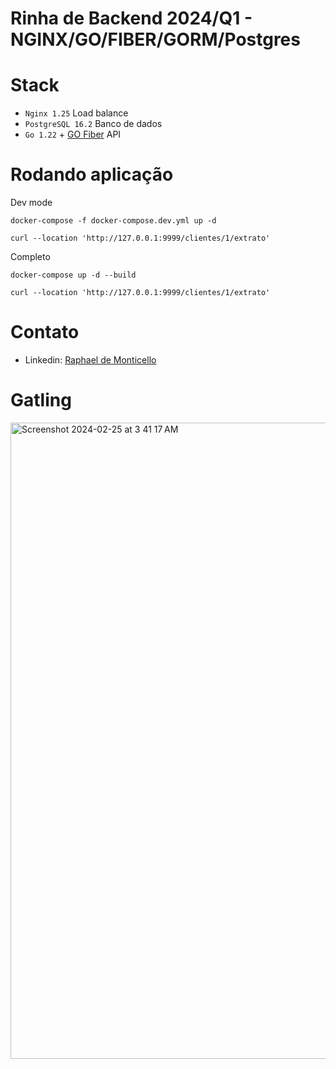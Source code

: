 # Rinha de Backend 2024/Q1 - NGINX/GO/FIBER/GORM/Postgres

# Stack
- `Nginx 1.25` Load balance
- `PostgreSQL 16.2` Banco de dados
- `Go 1.22` + [GO Fiber](https://gofiber.io/) API

# Rodando aplicação
Dev mode

```
docker-compose -f docker-compose.dev.yml up -d

curl --location 'http://127.0.0.1:9999/clientes/1/extrato'
```

Completo

```
docker-compose up -d --build

curl --location 'http://127.0.0.1:9999/clientes/1/extrato'
```

# Contato
- Linkedin: [Raphael de Monticello](https://www.linkedin.com/in/monticello/)


# Gatling
<img width="1018" alt="Screenshot 2024-02-25 at 3 41 17 AM" src="https://github.com/raphaelmonticello/rinha-backend-2024-q1-gormpg/assets/103146228/dc7062a2-6a87-4d60-bf93-d41cae748cdb">

